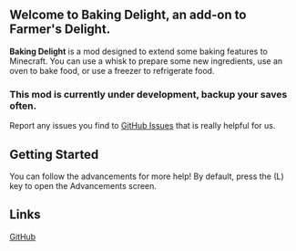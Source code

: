 ## Welcome to Baking Delight, an add-on to Farmer's Delight.
**Baking Delight** is a mod designed to extend some baking features to Minecraft.
You can use a whisk to prepare some new ingredients, use an oven to bake food, or use a freezer to refrigerate food.
### This mod is currently under development, backup your saves often.
Report any issues you find to [GitHub Issues](https://github.com/zombiecute/BakingDelight/issues) that is really helpful for us.
## Getting Started
You can follow the advancements for more help! By default, press the (L) key to open the Advancements screen.
## Links
[GitHub](https://github.com/zombiecute/BakingDelight)
